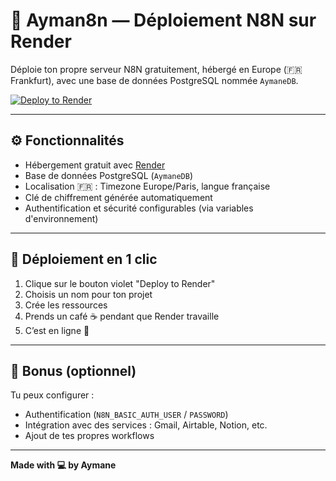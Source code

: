 # 🚀 Ayman8n — Déploiement N8N sur Render

Déploie ton propre serveur N8N gratuitement, hébergé en Europe (🇫🇷 Frankfurt), avec une base de données PostgreSQL nommée `AymaneDB`.

[![Deploy to Render](https://render.com/images/deploy-to-render-button.svg)](https://render.com/deploy?repo=https://github.com/TON-PSEUDO-GITHUB/TON-REPO-NAME)

---

## ⚙️ Fonctionnalités

- Hébergement gratuit avec [Render](https://render.com)
- Base de données PostgreSQL (`AymaneDB`)
- Localisation 🇫🇷 : Timezone Europe/Paris, langue française
- Clé de chiffrement générée automatiquement
- Authentification et sécurité configurables (via variables d'environnement)

---

## 🚀 Déploiement en 1 clic

1. Clique sur le bouton violet "Deploy to Render"
2. Choisis un nom pour ton projet
3. Crée les ressources
4. Prends un café ☕ pendant que Render travaille
5. C’est en ligne 🎉

---

## 🧠 Bonus (optionnel)

Tu peux configurer :

- Authentification (`N8N_BASIC_AUTH_USER` / `PASSWORD`)
- Intégration avec des services : Gmail, Airtable, Notion, etc.
- Ajout de tes propres workflows

---

**Made with 💻 by Aymane**

